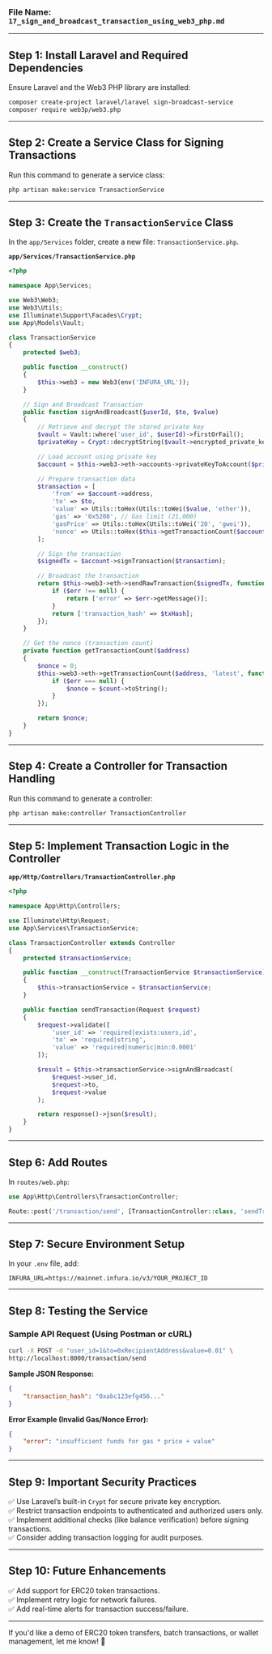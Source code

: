 ### File Name: `17_sign_and_broadcast_transaction_using_web3_php.md`

---

## **Step 1: Install Laravel and Required Dependencies**
Ensure Laravel and the Web3 PHP library are installed:

```bash
composer create-project laravel/laravel sign-broadcast-service
composer require web3p/web3.php
```

---

## **Step 2: Create a Service Class for Signing Transactions**
Run this command to generate a service class:

```bash
php artisan make:service TransactionService
```

---

## **Step 3: Create the `TransactionService` Class**
In the `app/Services` folder, create a new file: `TransactionService.php`.

**`app/Services/TransactionService.php`**
```php
<?php

namespace App\Services;

use Web3\Web3;
use Web3\Utils;
use Illuminate\Support\Facades\Crypt;
use App\Models\Vault;

class TransactionService
{
    protected $web3;

    public function __construct()
    {
        $this->web3 = new Web3(env('INFURA_URL'));
    }

    // Sign and Broadcast Transaction
    public function signAndBroadcast($userId, $to, $value)
    {
        // Retrieve and decrypt the stored private key
        $vault = Vault::where('user_id', $userId)->firstOrFail();
        $privateKey = Crypt::decryptString($vault->encrypted_private_key);

        // Load account using private key
        $account = $this->web3->eth->accounts->privateKeyToAccount($privateKey);

        // Prepare transaction data
        $transaction = [
            'from' => $account->address,
            'to' => $to,
            'value' => Utils::toHex(Utils::toWei($value, 'ether')),
            'gas' => '0x5208', // Gas limit (21,000)
            'gasPrice' => Utils::toHex(Utils::toWei('20', 'gwei')),
            'nonce' => Utils::toHex($this->getTransactionCount($account->address))
        ];

        // Sign the transaction
        $signedTx = $account->signTransaction($transaction);

        // Broadcast the transaction
        return $this->web3->eth->sendRawTransaction($signedTx, function ($err, $txHash) {
            if ($err !== null) {
                return ['error' => $err->getMessage()];
            }
            return ['transaction_hash' => $txHash];
        });
    }

    // Get the nonce (transaction count)
    private function getTransactionCount($address)
    {
        $nonce = 0;
        $this->web3->eth->getTransactionCount($address, 'latest', function ($err, $count) use (&$nonce) {
            if ($err === null) {
                $nonce = $count->toString();
            }
        });

        return $nonce;
    }
}
```

---

## **Step 4: Create a Controller for Transaction Handling**
Run this command to generate a controller:

```bash
php artisan make:controller TransactionController
```

---

## **Step 5: Implement Transaction Logic in the Controller**
**`app/Http/Controllers/TransactionController.php`**
```php
<?php

namespace App\Http\Controllers;

use Illuminate\Http\Request;
use App\Services\TransactionService;

class TransactionController extends Controller
{
    protected $transactionService;

    public function __construct(TransactionService $transactionService)
    {
        $this->transactionService = $transactionService;
    }

    public function sendTransaction(Request $request)
    {
        $request->validate([
            'user_id' => 'required|exists:users,id',
            'to' => 'required|string',
            'value' => 'required|numeric|min:0.0001'
        ]);

        $result = $this->transactionService->signAndBroadcast(
            $request->user_id,
            $request->to,
            $request->value
        );

        return response()->json($result);
    }
}
```

---

## **Step 6: Add Routes**
In `routes/web.php`:

```php
use App\Http\Controllers\TransactionController;

Route::post('/transaction/send', [TransactionController::class, 'sendTransaction']);
```

---

## **Step 7: Secure Environment Setup**
In your `.env` file, add:

```env
INFURA_URL=https://mainnet.infura.io/v3/YOUR_PROJECT_ID
```

---

## **Step 8: Testing the Service**
### **Sample API Request (Using Postman or cURL)**
```bash
curl -X POST -d "user_id=1&to=0xRecipientAddress&value=0.01" \
http://localhost:8000/transaction/send
```

**Sample JSON Response:**
```json
{
    "transaction_hash": "0xabc123efg456..."
}
```

**Error Example (Invalid Gas/Nonce Error):**
```json
{
    "error": "insufficient funds for gas * price + value"
}
```

---

## **Step 9: Important Security Practices**
✅ Use Laravel’s built-in `Crypt` for secure private key encryption.  
✅ Restrict transaction endpoints to authenticated and authorized users only.  
✅ Implement additional checks (like balance verification) before signing transactions.  
✅ Consider adding transaction logging for audit purposes.  

---

## **Step 10: Future Enhancements**
✅ Add support for ERC20 token transactions.  
✅ Implement retry logic for network failures.  
✅ Add real-time alerts for transaction success/failure.  

---

If you'd like a demo of ERC20 token transfers, batch transactions, or wallet management, let me know! 🚀